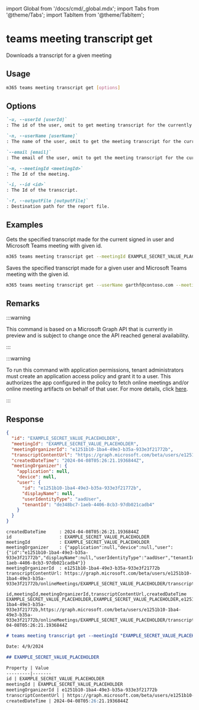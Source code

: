 <!-- DISCLAIMER: All secrets, passwords, and sensitive values in this document are examples only and not real credentials. -->
import Global from '/docs/cmd/_global.mdx';
import Tabs from '@theme/Tabs';
import TabItem from '@theme/TabItem';

# teams meeting transcript get

Downloads a transcript for a given meeting

## Usage

```sh
m365 teams meeting transcript get [options]
```

## Options

```md definition-list
`-u, --userId [userId]`
: The id of the user, omit to get meeting transcript for the currently signed-in user. Use either `id`, `userName` or `email`, but not multiple.

`-n, --userName [userName]`
: The name of the user, omit to get the meeting transcript for the currently signed-in user. Use either `id`, `userName` or `email`, but not multiple.

`--email [email]`
: The email of the user, omit to get the meeting transcript for the currently signed-in user. Use either `id`, `userName` or `email`, but not multiple.

`-m, --meetingId <meetingId>`
: The Id of the meeting.

`-i, --id <id>`
: The Id of the transcript.

`-f, --outputFile [outputFile]`
: Destination path for the report file.
```

<Global />

## Examples

Gets the specified transcript made for the current signed in user and Microsoft Teams meeting with given id.

```sh
m365 teams meeting transcript get --meetingId EXAMPLE_SECRET_VALUE_PLACEHOLDER --id EXAMPLE_SECRET_VALUE_PLACEHOLDER
```

Saves the specified transcript made for a given user and Microsoft Teams meeting with the given id.

```sh
m365 teams meeting transcript get --userName garthf@contoso.com --meetingId EXAMPLE_SECRET_VALUE_PLACEHOLDER --id EXAMPLE_SECRET_VALUE_PLACEHOLDER --outputFile c:/Transcript.vtt
```

## Remarks

:::warning

This command is based on a Microsoft Graph API that is currently in preview and is subject to change once the API reached general availability.

:::

:::warning

To run this command with application permissions, tenant administrators must create an application access policy and grant it to a user. This authorizes the app configured in the policy to fetch online meetings and/or online meeting artifacts on behalf of that user. For more details, click [here](https://learn.microsoft.com/graph/EXAMPLE_SECRET_VALUE_PLACEHOLDER).

:::

## Response

<Tabs>
  <TabItem value="JSON">

  ```json
  {
    "id": "EXAMPLE_SECRET_VALUE_PLACEHOLDER",
    "meetingId": "EXAMPLE_SECRET_VALUE_PLACEHOLDER",
    "meetingOrganizerId": "e1251b10-1ba4-49e3-b35a-933e3f21772b",
    "transcriptContentUrl": "https://graph.microsoft.com/beta/users/e1251b10-1ba4-49e3-b35a-933e3f21772b/onlineMeetings/EXAMPLE_SECRET_VALUE_PLACEHOLDER/transcripts/EXAMPLE_SECRET_VALUE_PLACEHOLDER/content",
    "createdDateTime": "2024-04-08T05:26:21.1936844Z",
    "meetingOrganizer": {
      "application": null,
      "device": null,
      "user": {
        "id": "e1251b10-1ba4-49e3-b35a-933e3f21772b",
        "displayName": null,
        "userIdentityType": "aadUser",
        "tenantId": "de348bc7-1aeb-4406-8cb3-97db021cadb4"
      }
    }
  }
  ```

  </TabItem>
  <TabItem value="Text">

  ```text
  createdDateTime     : 2024-04-08T05:26:21.1936844Z
  id                  : EXAMPLE_SECRET_VALUE_PLACEHOLDER
  meetingId           : EXAMPLE_SECRET_VALUE_PLACEHOLDER
  meetingOrganizer    : {"application":null,"device":null,"user":{"id":"e1251b10-1ba4-49e3-b35a-933e3f21772b","displayName":null,"userIdentityType":"aadUser","tenantId":"de348bc7-1aeb-4406-8cb3-97db021cadb4"}}
  meetingOrganizerId  : e1251b10-1ba4-49e3-b35a-933e3f21772b
  transcriptContentUrl: https://graph.microsoft.com/beta/users/e1251b10-1ba4-49e3-b35a-933e3f21772b/onlineMeetings/EXAMPLE_SECRET_VALUE_PLACEHOLDER/transcripts/EXAMPLE_SECRET_VALUE_PLACEHOLDER/content
  ```

  </TabItem>
  <TabItem value="CSV">

  ```csv
  id,meetingId,meetingOrganizerId,transcriptContentUrl,createdDateTime
  EXAMPLE_SECRET_VALUE_PLACEHOLDER,EXAMPLE_SECRET_VALUE_PLACEHOLDER,e1251b10-1ba4-49e3-b35a-933e3f21772b,https://graph.microsoft.com/beta/users/e1251b10-1ba4-49e3-b35a-933e3f21772b/onlineMeetings/EXAMPLE_SECRET_VALUE_PLACEHOLDER/transcripts/EXAMPLE_SECRET_VALUE_PLACEHOLDER/content,2024-04-08T05:26:21.1936844Z
  ```

  </TabItem>
  <TabItem value="Markdown">

  ```md
  # teams meeting transcript get --meetingId "EXAMPLE_SECRET_VALUE_PLACEHOLDER" --id "EXAMPLE_SECRET_VALUE_PLACEHOLDER"

  Date: 4/9/2024

  ## EXAMPLE_SECRET_VALUE_PLACEHOLDER

  Property | Value
  ---------|-------
  id | EXAMPLE_SECRET_VALUE_PLACEHOLDER
  meetingId | EXAMPLE_SECRET_VALUE_PLACEHOLDER
  meetingOrganizerId | e1251b10-1ba4-49e3-b35a-933e3f21772b
  transcriptContentUrl | https://graph.microsoft.com/beta/users/e1251b10-1ba4-49e3-b35a-933e3f21772b/onlineMeetings/EXAMPLE_SECRET_VALUE_PLACEHOLDER/transcripts/EXAMPLE_SECRET_VALUE_PLACEHOLDER/content
  createdDateTime | 2024-04-08T05:26:21.1936844Z
  ```

  </TabItem>
</Tabs>
